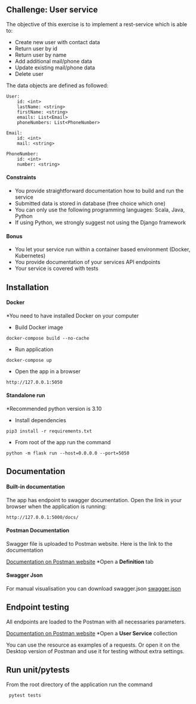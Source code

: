 ## Challenge: User service
The objective of this exercise is to implement a rest-service which is able to:

- Create new user with contact data
- Return user by id
- Return user by name
- Add additional mail/phone data
- Update existing mail/phone data
- Delete user

The data objects are defined as followed:
```
User:
    id: <int>
    lastName: <string>
    firstName: <string>
    emails: List<Email>
    phoneNumbers: List<PhoneNumber>

Email:
    id: <int>
    mail: <string>
    
PhoneNumber:
    id: <int>
    number: <string>
```

#### Constraints
- You provide straightforward documentation how to build and run the service
- Submitted data is stored in database (free choice which one)
- You can only use the following programming languages: Scala, Java, Python
- If using Python, we strongly suggest not using the Django framework

#### Bonus
- You let your service run within a container based environment (Docker, Kubernetes)
- You provide documentation of your services API endpoints
- Your service is covered with tests

## Installation
#### Docker
*You need to have installed Docker on your computer

- Build Docker image
```
docker-compose build --no-cache
```
- Run application
```
docker-compose up 
```
- Open the app in a browser
```
http://127.0.0.1:5050
```

#### Standalone run
*Recommended python version is 3.10

- Install dependencies
```
pip3 install -r requirements.txt
```
- From root of the app run the command
```
python -m flask run --host=0.0.0.0 --port=5050
```

## Documentation

#### Built-in documentation
The app has endpoint to swagger documentation. Open the link in your browser when the application is running:
```
http://127.0.0.1:5000/docs/
```

#### Postman Documentation
Swagger file is uploaded to Postman website. Here is the link to the documentation

 [Documentation on Postman website](https://www.postman.com/samoilenko26/workspace/user-service/api/5e6b562a-364a-4375-b8c3-c6c1d05df5c7)
*Open a **Definition** tab

#### Swagger Json
For manual visualisation you can download swagger.json
 [swagger.json](https://github.com/SamoylenkoVadim/user-service/blob/main/swagger.json)

## Endpoint testing
All endpoints are loaded to the Postman with all necessaries parameters. 

 [Documentation on Postman website](https://www.postman.com/samoilenko26/workspace/user-service/api/5e6b562a-364a-4375-b8c3-c6c1d05df5c7)
*Open a **User Service** collection

You can use the resource as examples of a requests. Or open it on the Desktop version of Postman and use it for testing without extra settings.

## Run unit/pytests

From the root directory of the application run the command
```
 pytest tests 
```







